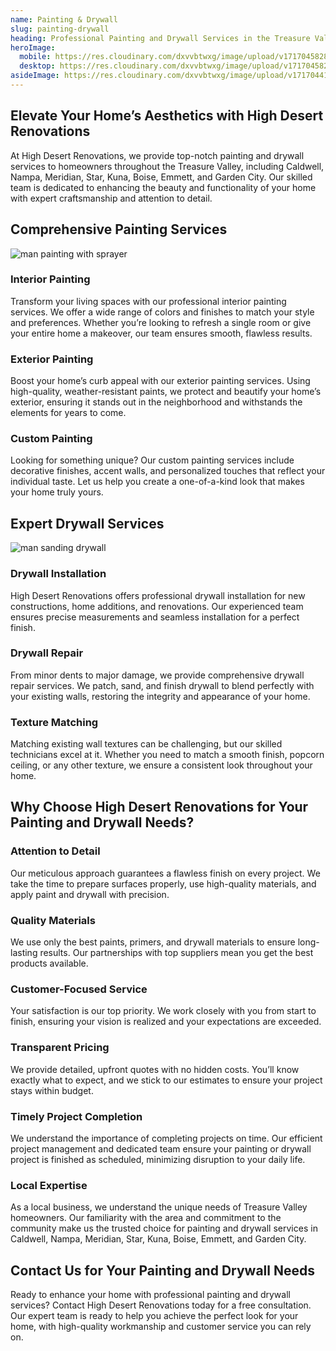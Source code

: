```yaml
---
name: Painting & Drywall
slug: painting-drywall
heading: Professional Painting and Drywall Services in the Treasure Valley
heroImage:
  mobile: https://res.cloudinary.com/dxvvbtwxg/image/upload/v1717045828/Painter_House_Foil_reenxa.jpg
  desktop: https://res.cloudinary.com/dxvvbtwxg/image/upload/v1717045828/Painter_House_Foil_reenxa.jpg
asideImage: https://res.cloudinary.com/dxvvbtwxg/image/upload/v1717044178/Prepping_Wall_for_Painting_by55sv.webp
---
```


## Elevate Your Home’s Aesthetics with High Desert Renovations

At High Desert Renovations, we provide top-notch painting and drywall services to homeowners throughout the Treasure Valley, including Caldwell, Nampa, Meridian, Star, Kuna, Boise, Emmett, and Garden City. Our skilled team is dedicated to enhancing the beauty and functionality of your home with expert craftsmanship and attention to detail.

## Comprehensive Painting Services

![man painting with sprayer](https://res.cloudinary.com/dxvvbtwxg/image/upload/v1717044177/Man_in_Gray_Suit_House_Painting_sbf3rr.webp)

### Interior Painting

Transform your living spaces with our professional interior painting services. We offer a wide range of colors and finishes to match your style and preferences. Whether you’re looking to refresh a single room or give your entire home a makeover, our team ensures smooth, flawless results.


### Exterior Painting

Boost your home’s curb appeal with our exterior painting services. Using high-quality, weather-resistant paints, we protect and beautify your home’s exterior, ensuring it stands out in the neighborhood and withstands the elements for years to come.

### Custom Painting

Looking for something unique? Our custom painting services include decorative finishes, accent walls, and personalized touches that reflect your individual taste. Let us help you create a one-of-a-kind look that makes your home truly yours.

## Expert Drywall Services

![man sanding drywall](https://res.cloudinary.com/dxvvbtwxg/image/upload/v1717044178/Ceiling_Polishing_xivj7d.webp)

### Drywall Installation

High Desert Renovations offers professional drywall installation for new constructions, home additions, and renovations. Our experienced team ensures precise measurements and seamless installation for a perfect finish.


### Drywall Repair

From minor dents to major damage, we provide comprehensive drywall repair services. We patch, sand, and finish drywall to blend perfectly with your existing walls, restoring the integrity and appearance of your home.

### Texture Matching

Matching existing wall textures can be challenging, but our skilled technicians excel at it. Whether you need to match a smooth finish, popcorn ceiling, or any other texture, we ensure a consistent look throughout your home.

## Why Choose High Desert Renovations for Your Painting and Drywall Needs?

### Attention to Detail

Our meticulous approach guarantees a flawless finish on every project. We take the time to prepare surfaces properly, use high-quality materials, and apply paint and drywall with precision.

### Quality Materials

We use only the best paints, primers, and drywall materials to ensure long-lasting results. Our partnerships with top suppliers mean you get the best products available.

### Customer-Focused Service

Your satisfaction is our top priority. We work closely with you from start to finish, ensuring your vision is realized and your expectations are exceeded.

### Transparent Pricing

We provide detailed, upfront quotes with no hidden costs. You’ll know exactly what to expect, and we stick to our estimates to ensure your project stays within budget.

### Timely Project Completion

We understand the importance of completing projects on time. Our efficient project management and dedicated team ensure your painting or drywall project is finished as scheduled, minimizing disruption to your daily life.

### Local Expertise

As a local business, we understand the unique needs of Treasure Valley homeowners. Our familiarity with the area and commitment to the community make us the trusted choice for painting and drywall services in Caldwell, Nampa, Meridian, Star, Kuna, Boise, Emmett, and Garden City.

## Contact Us for Your Painting and Drywall Needs

Ready to enhance your home with professional painting and drywall services? Contact High Desert Renovations today for a free consultation. Our expert team is ready to help you achieve the perfect look for your home, with high-quality workmanship and customer service you can rely on.
